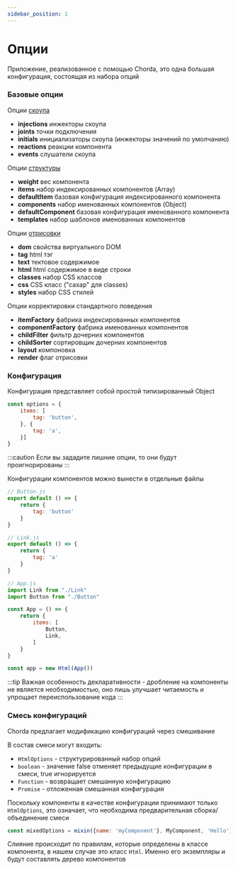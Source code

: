 ```yaml
---
sidebar_position: 1
---
```


# Опции

Приложение, реализованное с помощью Chorda, это одна большая конфигурация, состоящая из набора опций

### Базовые опции

Опции [скоупа](scope)

*    **injections** инжекторы скоупа
*    **joints** точки подключения
*    **initials** инициализаторы скоупа (инжекторы значений по умолчанию)
*    **reactions** реакции компонента
*    **events** слушатели скоупа

Опции [структуры](structure)

*    **weight** вес компонента
*    **items** набор индексированных компонентов (Array)
*    **defaultItem** базовая конфигурация индексированного компонента
*    **components** набор именованных компонентов (Object)
*    **defaultComponent** базовая конфигурация именованного компонента
*    **templates** набор шаблонов именованных компонентов

Опции [отрисовки](render)

*    **dom** свойства виртуального DOM
*    **tag** html тэг
*    **text** тектовое содержимое
*    **html** html содержимое в виде строки
*    **classes** набор CSS классов
*    **css** CSS класс ("сахар" для classes)
*    **styles** набор CSS стилей

Опции корректировки стандартного поведения

*    **itemFactory** фабрика индексированных компонентов
*    **componentFactory** фабрика именованных компонентов
*    **childFilter** фильтр дочерних компонентов
*    **childSorter** сортировщик дочерних компонентов
*    **layout** компоновка
*    **render** флаг отрисовки



### Конфигурация

Конфигурация представляет собой простой типизированный Object

```javascript
const options = {
    items: [
        tag: 'button',
    }, {
        tag: 'a',
    }]
}
```

:::caution
Если вы зададите лишние опции, то они будут проигнорированы
:::

Конфигурации компонентов можно вынести в отдельные файлы

```javascript
// Button.js
export default () => {
    return {
        tag: 'button'
    }
}

// Link.js
export default () => {
    return {
        tag: 'a'
    }
}

// App.js
import Link from "./Link"
import Button from "./Button"

const App = () => {
    return {
        items: [
            Button, 
            Link,
        ]
    }
}

const app = new Html(App())
```

:::tip
Важная особенность декларативности - дробление на компоненты не является необходимостью, оно лишь улучшает читаемость и упрощает переиспользование кода
:::


### Смесь конфигураций

Chorda предлагает модификацию конфигураций через смешивание

В состав смеси могут входить:
- `HtmlOptions` - структурированный набор опций
- `boolean` - значение false отменяет предыдущие конфигурации в смеси, true игнорируется
- `Function` - возвращает смешанную конфигурацию
- `Promise` - отложенная смешанная конфигурация

Поскольку компоненты в качестве конфигурации принимают только `HtmlOptions`, это означает, что необходима предварительная сборка/объединение смеси


```javascript
const mixedOptions = mixin({name: 'myComponent'}, MyComponent, 'Hello')
```

Слияние происходит по правилам, которые определены в классе компонента, в нашем случае это класс `Html`. Именно его экземпляры и будут составлять дерево компонентов

